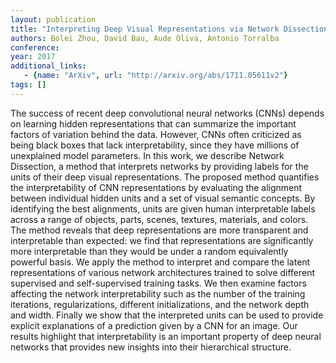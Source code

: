 ```yaml
---
layout: publication
title: "Interpreting Deep Visual Representations via Network Dissection"
authors: Bolei Zhou, David Bau, Aude Oliva, Antonio Torralba
conference: 
year: 2017
additional_links: 
   - {name: "ArXiv", url: "http://arxiv.org/abs/1711.05611v2"}
tags: []
---
```

The success of recent deep convolutional neural networks (CNNs) depends on
learning hidden representations that can summarize the important factors of
variation behind the data. However, CNNs often criticized as being black boxes
that lack interpretability, since they have millions of unexplained model
parameters. In this work, we describe Network Dissection, a method that
interprets networks by providing labels for the units of their deep visual
representations. The proposed method quantifies the interpretability of CNN
representations by evaluating the alignment between individual hidden units and
a set of visual semantic concepts. By identifying the best alignments, units
are given human interpretable labels across a range of objects, parts, scenes,
textures, materials, and colors. The method reveals that deep representations
are more transparent and interpretable than expected: we find that
representations are significantly more interpretable than they would be under a
random equivalently powerful basis. We apply the method to interpret and
compare the latent representations of various network architectures trained to
solve different supervised and self-supervised training tasks. We then examine
factors affecting the network interpretability such as the number of the
training iterations, regularizations, different initializations, and the
network depth and width. Finally we show that the interpreted units can be used
to provide explicit explanations of a prediction given by a CNN for an image.
Our results highlight that interpretability is an important property of deep
neural networks that provides new insights into their hierarchical structure.